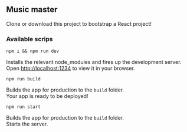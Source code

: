 ## Music master

Clone or download this project to bootstrap a React project!

### Available scrips

`npm i && npm run dev`

Installs the relevant node_modules and fires up the development server.
Open [http://localhost:1234](http://localhost:1234) to view it in your browser.

`npm run build`

Builds the app for production to the `build` folder.\
Your app is ready to be deployed!

`npm run start`

Builds the app for production to the `build` folder.\
Starts the server.
